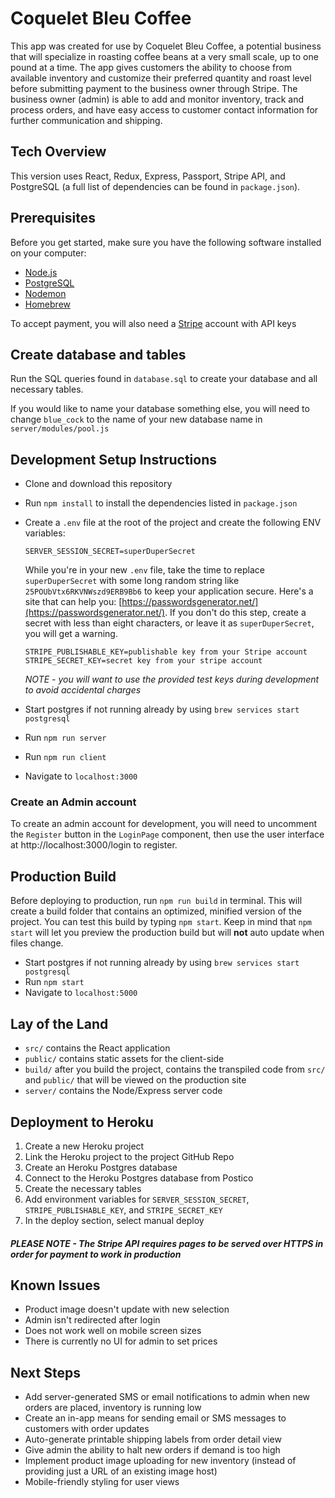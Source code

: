 # Coquelet Bleu Coffee

This app was created for use by Coquelet Bleu Coffee, a potential business that will specialize in roasting coffee beans at a very small scale, up to one pound at a time. The app gives customers the ability to choose from available inventory and customize their preferred quantity and roast level before submitting payment to the business owner through Stripe. The business owner (admin) is able to add and monitor inventory, track and process orders, and have easy access to customer contact information for further communication and shipping.

## Tech Overview
This version uses React, Redux, Express, Passport, Stripe API, and PostgreSQL (a full list of dependencies can be found in `package.json`).

## Prerequisites

Before you get started, make sure you have the following software installed on your computer:

- [Node.js](https://nodejs.org/en/)
- [PostgreSQL](https://www.postgresql.org/)
- [Nodemon](https://nodemon.io/)
- [Homebrew](https://brew.sh/)

To accept payment, you will also need a [Stripe](https://dashboard.stripe.com) account with API keys

## Create database and tables

Run the SQL queries found in `database.sql` to create your database and all necessary tables.

If you would like to name your database something else, you will need to change `blue_cock` to the name of your new database name in `server/modules/pool.js`

## Development Setup Instructions

* Clone and download this repository
* Run `npm install` to install the dependencies listed in `package.json`
* Create a `.env` file at the root of the project and create the following ENV variables:
    ```
    SERVER_SESSION_SECRET=superDuperSecret
    ```
    While you're in your new `.env` file, take the time to replace `superDuperSecret` with some long random string like `25POUbVtx6RKVNWszd9ERB9Bb6` to keep your application secure. Here's a site that can help you: [https://passwordsgenerator.net/](https://passwordsgenerator.net/). If you don't do this step, create a secret with less than eight characters, or leave it as `superDuperSecret`, you will get a warning.

    ```
    STRIPE_PUBLISHABLE_KEY=publishable key from your Stripe account
    STRIPE_SECRET_KEY=secret key from your stripe account
    ```

    *NOTE - you will want to use the provided test keys during development to avoid accidental charges*

* Start postgres if not running already by using `brew services start postgresql`
* Run `npm run server`
* Run `npm run client`
* Navigate to `localhost:3000`

### Create an Admin account

To create an admin account for development, you will need to uncomment the `Register` button in the `LoginPage` component, then use the user interface at http://localhost:3000/login to register. 


## Production Build

Before deploying to production, run `npm run build` in terminal. This will create a build folder that contains an optimized, minified version of the project. You can test this build by typing `npm start`. Keep in mind that `npm start` will let you preview the production build but will **not** auto update when files change.

* Start postgres if not running already by using `brew services start postgresql`
* Run `npm start`
* Navigate to `localhost:5000`

## Lay of the Land

* `src/` contains the React application
* `public/` contains static assets for the client-side
* `build/` after you build the project, contains the transpiled code from `src/` and `public/` that will be viewed on the production site
* `server/` contains the Node/Express server code

## Deployment to Heroku

1. Create a new Heroku project
1. Link the Heroku project to the project GitHub Repo
1. Create an Heroku Postgres database
1. Connect to the Heroku Postgres database from Postico
1. Create the necessary tables
1. Add environment variables for `SERVER_SESSION_SECRET`, `STRIPE_PUBLISHABLE_KEY`, and `STRIPE_SECRET_KEY`
1. In the deploy section, select manual deploy

#### *PLEASE NOTE - The Stripe API requires pages to be served over HTTPS in order for payment to work in production*

## Known Issues

* Product image doesn't update with new selection
* Admin isn't redirected after login
* Does not work well on mobile screen sizes
* There is currently no UI for admin to set prices

## Next Steps

* Add server-generated SMS or email notifications to admin when new orders are placed, inventory is running low
* Create an in-app means for sending email or SMS messages to customers with order updates 
* Auto-generate printable shipping labels from order detail view
* Give admin the ability to halt new orders if demand is too high
* Implement product image uploading for new inventory (instead of providing just a URL of an existing image host)
* Mobile-friendly styling for user views